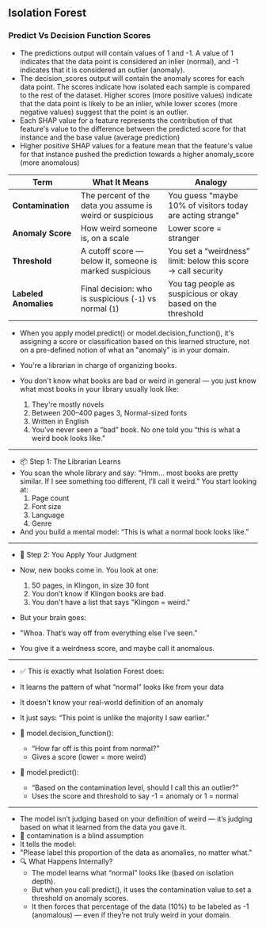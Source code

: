 ## Isolation Forest
### Predict Vs Decision Function Scores
- The predictions output will contain values of 1 and -1. A value of 1 indicates that the data point is considered an inlier (normal), and -1 indicates that it is considered an outlier (anomaly).
- The decision_scores output will contain the anomaly scores for each data point. The scores indicate how isolated each sample is compared to the rest of the dataset. Higher scores (more positive values) indicate that the data point is likely to be an inlier, while lower scores (more negative values) suggest that the point is an outlier.
- Each SHAP value for a feature represents the contribution of that feature's value to the difference between the predicted score for that instance and the base value (average prediction)
- Higher positive SHAP values for a feature mean that the feature's value for that instance pushed the prediction towards a higher anomaly_score (more anomalous)

| Term                  | What It Means                                             | Analogy                                                       |
| --------------------- | --------------------------------------------------------- | ------------------------------------------------------------- |
| **Contamination**     | The percent of the data you assume is weird or suspicious | You guess "maybe 10% of visitors today are acting strange"    |
| **Anomaly Score**     | How weird someone is, on a scale                          | Lower score = stranger                                        |
| **Threshold**         | A cutoff score — below it, someone is marked suspicious   | You set a “weirdness” limit: below this score → call security |
| **Labeled Anomalies** | Final decision: who is suspicious (`-1`) vs normal (`1`)  | You tag people as suspicious or okay based on the threshold   |


- When you apply model.predict() or model.decision_function(), it's assigning a score or classification based on this learned structure, not on a pre-defined notion of what an "anomaly" is in your domain.

- You're a librarian in charge of organizing books.
- You don't know what books are bad or weird in general — you just know what most books in your library usually look like:
  1. They're mostly novels
  2. Between 200–400 pages
  3, Normal-sized fonts
  4. Written in English
  5. You’ve never seen a “bad” book. No one told you “this is what a weird book looks like.”
---
- 📦 Step 1: The Librarian Learns
- You scan the whole library and say:
“Hmm… most books are pretty similar. If I see something too different, I’ll call it weird.”
You start looking at:
  1. Page count
  2. Font size
  3. Language
  4. Genre
- And you build a mental model: “This is what a normal book looks like.”
---
- 🧮 Step 2: You Apply Your Judgment
- Now, new books come in. You look at one:
  1. 50 pages, in Klingon, in size 30 font
  2. You don’t know if Klingon books are bad.
  3. You don't have a list that says "Klingon = weird."

- But your brain goes:

- "Whoa. That’s way off from everything else I’ve seen."
- You give it a weirdness score, and maybe call it anomalous.
---
- ✅ This is exactly what Isolation Forest does:
- It learns the pattern of what “normal” looks like from your data
- It doesn't know your real-world definition of an anomaly
- It just says: “This point is unlike the majority I saw earlier.”

- 🔄 model.decision_function():
  - “How far off is this point from normal?”
  - Gives a score (lower = more weird)
- 🔄 model.predict():
  - “Based on the contamination level, should I call this an outlier?”
  - Uses the score and threshold to say -1 = anomaly or 1 = normal
---
- The model isn’t judging based on your definition of weird — it’s judging based on what it learned from the data you gave it.
- 🎯 contamination is a blind assumption
- It tells the model:
- "Please label this proportion of the data as anomalies, no matter what."
- 🔍 What Happens Internally?
  - The model learns what “normal” looks like (based on isolation depth).
  - But when you call predict(), it uses the contamination value to set a threshold on anomaly scores.
  - It then forces that percentage of the data (10%) to be labeled as -1 (anomalous) — even if they’re not truly weird in your domain.
